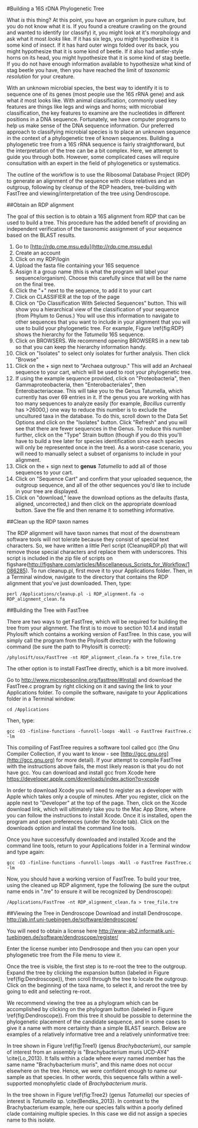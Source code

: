 #Building a 16S rDNA Phylogenetic Tree

What _is_ this thing? At this point, you have an organism in pure culture, but you do not know what it is. If you found a creature crawling on the ground and
wanted to identify (or classify) it, you might look at it's morphology and ask what it most _looks_ like. If it has six legs, you might hypothesize it is some kind of
insect. If it has hard outer wings folded over its back, you might hypothesize that it is some kind of beetle. If it also had antler-style horns on its head, you might
hypothesize that it is some kind of stag beetle. If you do not have enough information available to hypothesize what kind of stag beetle you have, then you have reached the
limit of *taxonomic resolution* for your creature. 

With an unknown microbial species, the best way to identify it is to sequence one of its genes (most people
use the 16S rRNA gene) and ask what _it_ most looks like. With animal classification, commonly used key features are things like legs and wings and horns; with microbial
classification, the key features to examine are the nucleotides in different positions in a DNA sequence. Fortunately, we have computer programs to help us make
sense of the DNA sequence information. Our preferred approach to classifying microbial species is to place an unknown sequence in the context of a
phylogenetic tree of known sequences. Building a phylogenetic tree from a 16S rRNA sequence is fairly straightforward, but the interpretation of the tree can be
a bit complex. Here, we attempt to guide you through both. However, some complicated cases will require consultation with an expert in the field of
phylogenetics or systematics.

The outline of the workflow is to use the Ribosomal Database Project (RDP) to generate an alignment of the sequence with close relatives and an outgroup,
following by cleanup of the RDP headers, tree-building with FastTree and viewing/interpretation of the tree using Dendroscope.

##Obtain an RDP alignment

The goal of this section is to obtain a 16S alignment from RDP that can be used to build a tree. This procedure has the added benefit of providing an independent verification of the taxonomic assignment of your sequence based on the BLAST results.

1. Go to [http://rdp.cme.msu.edu](http://rdp.cme.msu.edu) 
2. Create an account 
3. Click on my RDP/login 
4. Upload the fasta file containing your 16S sequence 
5. Assign it a group name (this is what the program will label your sequence/organism). Choose this carefully since that will be the name on the final tree. 
6. Click the "+" next to the sequence, to add it to your cart
7. Click on CLASSIFIER at the top of the page
8. Click on "Do Classification With Selected Sequences" button. This will show you a hierarchical view of the classification of your sequence (from Phylum to Genus.) You will use this information to navigate to other sequences that you want to include in your alignment that you will use to build your phylogenetic tree. For example, Figure \ref{fig:RDP} shows the hierarchy for the _Tatumella_ 16S sequence. 
8. Click on BROWSERS. We recommend opening BROWSERS in a new tab so that you can keep the hierarchy information handy.
9. Click on "Isolates" to select only isolates for further analysis.  Then click "Browse"
10. Click on the + sign next to "Archaea outgroup." This will add an Archaeal sequence to your cart, which will be used to root your phylogenetic tree.
11. If using the example sequence provided, click on "Proteobacteria", then Gammaproteobacteria, then "Enterobacteriales", then Enterobacteriaceae. This will take you to the Genus Tatumella, which currently has over 69 entries in it. If the genus you are working with has too many sequences to analyze easily (for example, _Bacillus_ currently has >26000,) one way to reduce this number is to exclude the uncultured taxa in the database. To do this, scroll down to the Data Set Options and click on the "Isolates" button. Click "Refresh" and you will see that there are fewer sequences in the Genus. To reduce this number further, click on the "Type" Strain button (though if you do this you'll have to build a tree later for species identification since each species will only be represented once in the tree). As a worst-case scenario, you will need to manually select a subset of organisms to include in your alignment.
12. Click on the + sign next to **genus** _Tatumella_ to add all of those sequences to your cart.
13. Click on "Sequence Cart" and confirm that your uploaded sequence, the outgroup sequence, and all of the other sequences you'd like to include in your tree are displayed.
14. Click on "download," leave the download options as the defaults (fasta, aligned, uncorrected,) and then click on the appropriate download button. Save the file and then rename it to something informative.

##Clean up the RDP taxon names

The RDP alignment will have taxon names that most of the downstream software tools will not tolerate because they consist of special text characters. So, we have written a little Perl script (CleanupRDP.pl) that will remove those special characters and replace them with underscores. This script is included in the zip file of scripts on figshare(http://figshare.com/articles/Miscellaneous_Scripts_for_Workflow/1086285). To run cleanup.pl, first move it to your Applications folder. Then, in a Terminal window, navigate to the directory that contains the RDP alignment that you've just downloaded. Then, type:

    perl /Applications/cleanup.pl -i RDP_alignment.fa -o RDP_alignment_clean.fa

##Building the Tree with FastTree 

There are two ways to get FastTree, which will be required for building the tree from your alignment.  The first is to move to section 10.1.4 and install Phylosift which contains a working version of FastTree.  In this case, you will simply call the program from the Phylosift directory with the following command (be sure the path to Phylosift is correct):

    /phylosift/osx/FastTree -nt RDP_alignment_clean.fa > tree_file.tre


The other option is to install FastTree directly, which is a bit more involved.

Go to http://www.microbesonline.org/fasttree/#Install
and download the FastTree.c program by right clicking on it and saving the link to your Applications folder. To compile the software, navigate to your Applications folder in a Terminal window:

    cd /Applications

Then, type:

    gcc -O3 -finline-functions -funroll-loops -Wall -o FastTree FastTree.c -lm

This compiling of FastTree requires a software tool called gcc (the Gnu Compiler Collection, if you want to know - see [http://gcc.gnu.org](http://gcc.gnu.org) for more detail). If your attempt to compile FastTree with the instructions above fails, the most likely reason is that you do not have gcc. You can download and install gcc from Xcode here https://developer.apple.com/downloads/index.action?q=xcode

In order to download Xcode you will need to register as a developer with Apple which takes only a couple of minutes. After you register, click on the apple next to "Developer" at the top of the page. Then, click on the Xcode download link, which will ultimately take you to the Mac App Store, where you can follow the instructions to install Xcode. Once it is installed, open the program and open preferences (under the Xcode tab). Click on the downloads option and install the command line tools. 

Once you have successfully downloaded and installed Xcode and the command line tools, return to your Applications folder in a Terminal window and type again:

    gcc -O3 -finline-functions -funroll-loops -Wall -o FastTree FastTree.c -lm
    
Now, you should have a working version of FastTree. To build your tree, using the cleaned up RDP alignment, type the following (be sure the output name ends in ".tre" to ensure it will be recognized by Dendroscope):

    /Applications/FastTree -nt RDP_alignment_clean.fa > tree_file.tre 

##Viewing the Tree in Dendroscope
Download and install Dendroscope.
http://ab.inf.uni-tuebingen.de/software/dendroscope/

You will need to obtain a license here
http://www-ab2.informatik.uni-tuebingen.de/software/dendroscope/register/

Enter the license number into Dendrosope and then you can open your phylogenetic tree from the File menu to view it.

Once the tree is visible, the first step is to re-root the tree to the outgroup. Expand the tree by clicking the expansion button (labeled in Figure \ref{fig:Dendroscope}), then scroll through the tree to locate the outgroup. Click on the beginning of the taxa name, to select it, and reroot the tree by going to edit and selecting re-root.

We recommend viewing the tree as a phylogram which can be accomplished by clicking on the phylogram button (labeled in Figure \ref{fig:Dendroscope}). From this tree it should be possible to determine the phylogenetic placement of the candidate sequence, and in some cases to give it a name with more certainty than a simple BLAST search.  Below are examples of a relatively informative tree and a relatively uninformative tree:
 
In tree shown in Figure \ref{fig:Tree1} (genus _Brachybacterium_), our sample of interest from an assembly is "Brachybacterium muris UCD-AY4" \cite{Lo\_2013}. It falls within a clade where every named member has the same name "Brachybacterium muris", and this name does not occur elsewhere on the tree. Hence, we were confident enough to name our sample as that species. In other words, this sequence falls within a well-supported monophyletic clade of _Brachybacterium muris_.
 
In the tree shown in Figure \ref{fig:Tree2} (genus _Tatumella_) our species of interest is _Tatumella_ sp.  \cite{Bendiks_2013}. In contrast to the Brachybacterium example, here our species falls within a poorly defined clade containing multiple species. In this case we did not assign a species name to this isolate.
